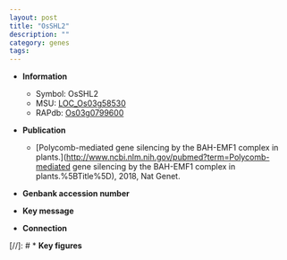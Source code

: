 ```yaml
---
layout: post
title: "OsSHL2"
description: ""
category: genes
tags: 
---
```


* **Information**  
    + Symbol: OsSHL2  
    + MSU: [LOC_Os03g58530](http://rice.uga.edu/cgi-bin/ORF_infopage.cgi?orf=LOC_Os03g58530)  
    + RAPdb: [Os03g0799600](http://rapdb.dna.affrc.go.jp/viewer/gbrowse_details/irgsp1?name=Os03g0799600)  

* **Publication**  
    + [Polycomb-mediated gene silencing by the BAH-EMF1 complex in plants.](http://www.ncbi.nlm.nih.gov/pubmed?term=Polycomb-mediated gene silencing by the BAH-EMF1 complex in plants.%5BTitle%5D), 2018, Nat Genet.

* **Genbank accession number**  

* **Key message**  

* **Connection**  

[//]: # * **Key figures**  


